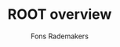 ---
layout: default
title: ROOT overview
author: Fons Rademakers
publication: International Conference on Computing in High Energy and Nuclear Physics 2012 (CHEP2012) 21–25 May 2012, New York, USA
type: ROOT
www: https://indi.to/vZRYh
---